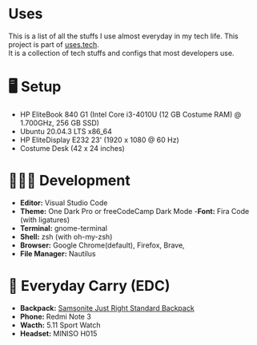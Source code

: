 # Uses

This is a list of all the stuffs I use almost everyday in my tech life.
This project is part of [uses.tech](https://uses.tech). <br/> It is a collection of tech stuffs and configs that most developers use.

# 🖥 Setup
- HP EliteBook 840 G1 (Intel Core i3-4010U (12 GB Costume RAM) @ 1.700GHz, 256 GB SSD)
- Ubuntu 20.04.3 LTS x86_64
- HP EliteDisplay E232 23' (1920 x 1080 @ 60 Hz)
- Costume Desk (42 x 24 inches)

# 👨🏻‍💻 Development
- **Editor:** Visual Studio Code
- **Theme:** One Dark Pro or freeCodeCamp Dark Mode
-**Font:** Fira Code (with ligatures)
- **Terminal:** gnome-terminal
- **Shell:** zsh (with oh-my-zsh)
- **Browser:** Google Chrome(default), Firefox,  Brave, 
- **File Manager:** Nautilus

# 🎒 Everyday Carry (EDC)
- **Backpack:** [Samsonite Just Right Standard Backpack](https://shop.samsonite.com/backpacks-bags/laptop-backpacks/just-right-standard-backpack/137311XXXX.html?dwvar_137311XXXX_color=1373111041&cgidmaster=laptop-backpacks/)
- **Phone:** Redmi Note 3
- **Wacth:** 5.11 Sport Watch 
- **Headset:** MINISO  H015